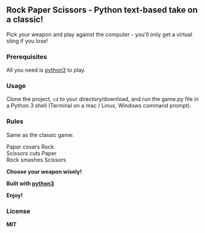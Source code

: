 ## Rock Paper Scissors - Python text-based take on a classic!

Pick your weapon and play against the computer - you'll only get a virtual sting if you lose!

### Prerequisites

All you need is [python3](https://www.python.org/doc/) to play.

### Usage
Clone the project, <code>cd</code> to your directory/download, and run the game.py file in a Python 3 shell (Terminal on a mac / Linux, Windows command prompt).

### Rules
Same as the classic game:

Paper covers Rock  
Scissors cuts Paper  
Rock smashes Scissors

<b>Choose your weapon wisely!<b>

Built with [python3](https://www.python.org/)


Enjoy!

### License 
MIT